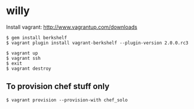 willy
=====

Install vagrant: http://www.vagrantup.com/downloads

```
$ gem install berkshelf
$ vagrant plugin install vagrant-berkshelf --plugin-version 2.0.0.rc3
```

```
$ vagrant up
$ vagrant ssh
$ exit
$ vagrant destroy
```

## To provision chef stuff only

```
$ vagrant provision --provision-with chef_solo
```
